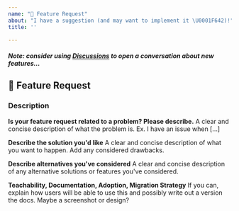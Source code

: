 ```yaml
---
name: "🚀 Feature Request"
about: "I have a suggestion (and may want to implement it \U0001F642)!"
title: ''

---
```


##### _Note: consider using [Discussions](https://github.com/Neoteroi/BlackSheep/discussions) to open a conversation about new features…_

## 🚀 Feature Request

###  Description

**Is your feature request related to a problem? Please describe.**
A clear and concise description of what the problem is. Ex. I have an issue when [...]

**Describe the solution you'd like**
A clear and concise description of what you want to happen. Add any considered drawbacks.

**Describe alternatives you've considered**
A clear and concise description of any alternative solutions or features you've considered.

**Teachability, Documentation, Adoption, Migration Strategy**
If you can, explain how users will be able to use this and possibly write out a version the docs.
Maybe a screenshot or design?
